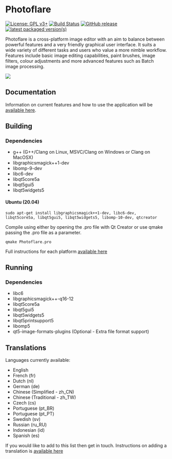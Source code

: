 # Photoflare

[![License: GPL v3+](https://img.shields.io/badge/License-GPL-yellowgreen.svg)](https://www.gnu.org/licenses/gpl-3.0)
[![Build Status](https://travis-ci.org/PhotoFlare/photoflare.svg?branch=master)](https://travis-ci.org/PhotoFlare/photoflare)
[![GitHub release](https://img.shields.io/badge/Release-1.6.7.1-green.svg)](https://github.com/PhotoFlare/photoflare/releases)
[![latest packaged version(s)](https://repology.org/badge/latest-versions/photoflare.svg)](https://repology.org/project/photoflare/versions)

Photoflare is a cross-platform image editor with an aim to balance between powerful features and a very friendly graphical user interface. It suits a wide variety of different tasks and users who value a more nimble workflow. Features include basic image editing capabilities, paint brushes, image filters, colour adjustments and more advanced features such as Batch image processing.

<img src="https://photoflare.io/wp-content/uploads/2018/03/CrossPlatform2.png">

## Documentation
Information on current features and how to use the application will be 
<a href="https://photoflare.github.io/photoflare/">available here</a>.

## Building

### Dependencies
- g++ (G++/Clang on Linux, MSVC/Clang on Windows or Clang on MacOSX)
- libgraphicsmagick++1-dev
- libomp-9-dev
- libc6-dev
- libqt5core5a
- libqt5gui5
- libqt5widgets5

#### Ubuntu (20.04)  
`sudo apt-get install libgraphicsmagick++1-dev, libc6-dev, libqt5core5a, libqt5gui5, libqt5widgets5, libomp-10-dev, qtcreator`

Compile using either by opening the .pro file with Qt Creator or use qmake passing the .pro file as a parameter. 

`qmake Photoflare.pro`

Full instructions for each platform <a href="https://photoflare.io/contributing/building-the-source/">available here</a>

## Running

### Dependencies
- libc6
- libgraphicsmagick++-q16-12
- libqt5core5a
- libqt5gui5
- libqt5widgets5
- libqt5printsupport5
- libomp5
- qt5-image-formats-plugins (Optional - Extra file format support)

## Translations
Languages currently available:

- English
- French (fr)
- Dutch (nl)
- German (de)
- Chinese (Simplified - zh_CN)
- Chinese (Traditional - zh_TW)
- Czech (cs)
- Portuguese (pt_BR)
- Portuguese (pt_PT)
- Swedish (sv)
- Russian (ru_RU)
- Indonesian (id)
- Spanish (es)

If you would like to add to this list then get in touch. Instructions on adding a translation is <a href="https://photoflare.io/contributing/translations/">available here</a>
